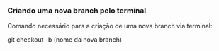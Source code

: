 ### Criando uma nova branch pelo terminal

Comando necessário para a criação de uma nova branch via terminal: 

git checkout -b (nome da nova branch)